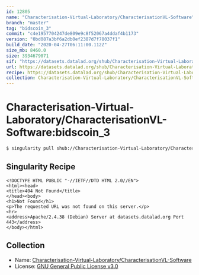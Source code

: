 ```yaml
---
id: 12805
name: "Characterisation-Virtual-Laboratory/CharacterisationVL-Software"
branch: "master"
tag: "bidscoin_3"
commit: "c4e1957704247de809e9c8f52067a4ddaf4b1173"
version: "0bd087a3bf6a2db0ef2387d7f78037f1"
build_date: "2020-04-27T06:11:00.112Z"
size_mb: 8460.0
size: 3934679071
sif: "https://datasets.datalad.org/shub/Characterisation-Virtual-Laboratory/CharacterisationVL-Software/bidscoin_3/2020-04-27-c4e19577-0bd087a3/0bd087a3bf6a2db0ef2387d7f78037f1.sif"
url: https://datasets.datalad.org/shub/Characterisation-Virtual-Laboratory/CharacterisationVL-Software/bidscoin_3/2020-04-27-c4e19577-0bd087a3/
recipe: https://datasets.datalad.org/shub/Characterisation-Virtual-Laboratory/CharacterisationVL-Software/bidscoin_3/2020-04-27-c4e19577-0bd087a3/Singularity
collection: Characterisation-Virtual-Laboratory/CharacterisationVL-Software
---
```


# Characterisation-Virtual-Laboratory/CharacterisationVL-Software:bidscoin_3

```bash
$ singularity pull shub://Characterisation-Virtual-Laboratory/CharacterisationVL-Software:bidscoin_3
```

## Singularity Recipe

```singularity
<!DOCTYPE HTML PUBLIC "-//IETF//DTD HTML 2.0//EN">
<html><head>
<title>404 Not Found</title>
</head><body>
<h1>Not Found</h1>
<p>The requested URL was not found on this server.</p>
<hr>
<address>Apache/2.4.38 (Debian) Server at datasets.datalad.org Port 443</address>
</body></html>
```

## Collection

 - Name: [Characterisation-Virtual-Laboratory/CharacterisationVL-Software](https://github.com/Characterisation-Virtual-Laboratory/CharacterisationVL-Software)
 - License: [GNU General Public License v3.0](https://api.github.com/licenses/gpl-3.0)

